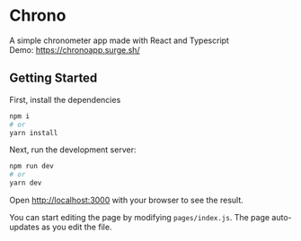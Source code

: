 # Chrono
A simple chronometer app made with React and Typescript  
Demo: https://chronoapp.surge.sh/

## Getting Started

First, install the dependencies

```bash
npm i
# or
yarn install
```

Next, run the development server:

```bash
npm run dev
# or
yarn dev
```

Open [http://localhost:3000](http://localhost:3000) with your browser to see the result.

You can start editing the page by modifying `pages/index.js`. The page auto-updates as you edit the file.
